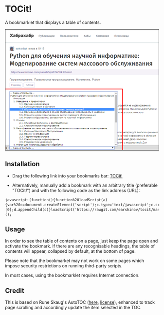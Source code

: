 # TOCit!

A bookmarklet that displays a table of contents.

<img alt="Demo" src="doc/demo.png" width="600" border="1">

## Installation

- Drag the following link into your bookmarks bar: [TOCit!](javascript:(function(){function%20loadScript(a){var%20c=document.createElement('script');c.type='text/javascript';c.src=a;var%20d=document.getElementsByTagName('head')[0];d.appendChild(c)}loadScript('https://rawgit.com/earshinov/tocit/master/tocit.js')})();)

- Alternatively, manually add a bookmark with an arbitrary title (preferable "TOCit!") and with the following code as the link address (URL):

```
javascript:(function(){function%20loadScript(a){var%20c=document.createElement('script');c.type='text/javascript';c.src=a;var%20d=document.getElementsByTagName('head')[0];d.appendChild(c)}loadScript('https://rawgit.com/earshinov/tocit/master/tocit.js')})();
```

## Usage

In order to see the table of contents on a page, just keep the page open and activate the bookmark.  If there are any recognisable headings, the table of contents will appear, collapsed by default, at the bottom of page.

Please note that the bookmarket may not work on some pages which impose security restrictions on running third-party scripts.

In most cases, using the bookmarklet requires Internet connection.

## Credit

This is based on Rune Skaug's AutoTOC ([here](http://www.runeskaug.com/greasemonkey/autotoc.user.js), [license](http://creativecommons.org/licenses/by/2.5/)), enhanced to track page scrolling and accordingly update
the item selected in the TOC.
